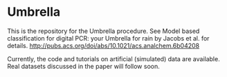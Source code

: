 # Umbrella

This is the repository for the Umbrella procedure.
See Model based classification for digital PCR: your Umbrella for rain by Jacobs et al. for details.
http://pubs.acs.org/doi/abs/10.1021/acs.analchem.6b04208

Currently, the code and tutorials on artificial (simulated) data are available.
Real datasets discussed in the paper will follow soon.